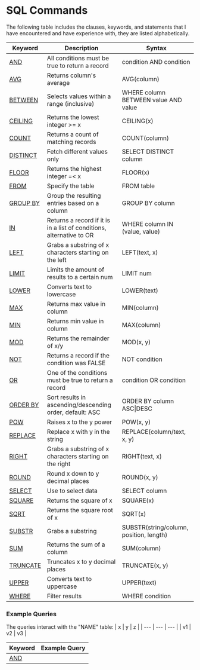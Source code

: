 # SQL Commands

The following table includes the clauses, keywords, and statements that I have encountered and have experience with, they are listed alphabetically.

| Keyword | Description | Syntax |
| --- | --- | --- |
| [AND] | All conditions must be true to return a record | condition AND condition |
| [AVG] | Returns column's average | AVG(column) |
| [BETWEEN] | Selects values within a range (inclusive) | WHERE column BETWEEN value AND value |
| [CEILING] | Returns the lowest integer >= x | CEILING(x) |
| [COUNT] | Returns a count of matching records | COUNT(column) |
| [DISTINCT] | Fetch different values only | SELECT DISTINCT column |
| [FLOOR] | Returns the highest integer =< x | FLOOR(x) |
| [FROM] | Specify the table | FROM table |
| [GROUP BY] | Group the resulting entries based on a column | GROUP BY column |
| [IN] | Returns a record if it is in a list of conditions, alternative to OR | WHERE column IN (value, value) |
| [LEFT] | Grabs a substring of x characters starting on the left | LEFT(text, x) |
| [LIMIT] | Limits the amount of results to a certain num | LIMIT num |
| [LOWER] | Converts text to lowercase | LOWER(text) |
| [MAX] | Returns max value in column | MIN(column) |
| [MIN] | Returns min value in column | MAX(column) |
| [MOD] | Returns the remainder of x/y | MOD(x, y) |
| [NOT] | Returns a record if the condition was FALSE  | NOT condition |
| [OR] | One of the conditions must be true to return a record | condition OR condition |
| [ORDER BY] | Sort results in ascending/descending order, default: ASC | ORDER BY column ASC\|DESC |
| [POW] | Raises x to the y power | POW(x, y) |
| [REPLACE] | Replace x with y in the string | REPLACE(column/text, x, y) |
| [RIGHT] | Grabs a substring of x characters starting on the right | RIGHT(text, x) |
| [ROUND] | Round x down to y decimal places | ROUND(x, y) |
| [SELECT] | Use to select data | SELECT column |
| [SQUARE] | Returns the square of x | SQUARE(x) |
| [SQRT] | Returns the square root of x | SQRT(x) |
| [SUBSTR] | Grabs a substring | SUBSTR(string/column, position, length) |
| [SUM] | Returns the sum of a column | SUM(column) |
| [TRUNCATE] | Truncates x to y decimal places | TRUNCATE(x, y) |
| [UPPER] | Converts text to uppercase | UPPER(text) |
| [WHERE] | Filter results | WHERE condition |

### Example Queries

The queries interact with the "NAME" table:
| x | y | z |
| --- | --- | --- |
| v1 | v2 | v3 |

| Keyword | Example Query |
| --- | --- |
| [AND] | |



<!-- TEMPLATE LINE FOR THE TABLE
| [] |  |  |
--->
<!-- Below is the list of links --->
[AND]: https://www.w3schools.com/Sql/sql_and_or.asp
[AVG]: https://www.w3schools.com/Sql/sql_count_avg_sum.asp
[BETWEEN]: https://www.w3schools.com/sql/sql_between.asp
[CEILING]: https://www.w3schools.com/Sql/func_sqlserver_ceiling.asp
[COUNT]: https://www.w3schools.com/SQl/sql_count_avg_sum.asp
[DISTINCT]: https://www.w3schools.com/Sql/sql_distinct.asp
[FLOOR]: https://www.w3schools.com/Sql/func_sqlserver_floor.asp
[FROM]: https://www.w3schools.com/sql/sql_ref_from.asp
[GROUP BY]: https://www.w3schools.com/sql/sql_groupby.asp
[IN]: https://www.w3schools.com/Sql/sql_in.asp
[LEFT]: https://www.w3schools.com/SQL/func_sqlserver_left.asp
[LIMIT]: https://www.geeksforgeeks.org/sql-limit-clause/
[LOWER]: https://www.w3schools.com/SQL/func_sqlserver_lower.asp
[MAX]: https://www.w3schools.com/Sql/sql_min_max.asp
[MIN]: https://www.w3schools.com/Sql/sql_min_max.asp
[MOD]: https://www.w3schools.com/Sql/func_mysql_mod.asp
[NOT]: https://www.w3schools.com/Sql/sql_and_or.asp
[OR]: https://www.w3schools.com/Sql/sql_and_or.asp
[ORDER BY]: https://www.w3schools.com/Sql/sql_orderby.asp
[POW]: https://www.w3schools.com/sqL/func_mysql_pow.asp
[REPLACE]: https://www.w3schools.com/SQL/func_sqlserver_replace.asp
[RIGHT]: https://www.w3schools.com/SQL/func_sqlserver_right.asp
[ROUND]: https://www.w3schools.com/SQL/func_sqlserver_round.asp
[SELECT]: https://www.w3schools.com/sql/sql_select.asp
[SQUARE]: https://www.w3schools.com/SQL/func_sqlserver_square.asp
[SQRT]: https://www.w3schools.com/SQl/func_mysql_sqrt.asp
[SUBSTR]: https://www.w3schools.com/SQL/func_sqlserver_substring.asp
[SUM]: https://www.w3schools.com/Sql/sql_count_avg_sum.asp
[TRUNCATE]: https://www.sqltutorial.org/sql-math-functions/sql-truncate/
[UPPER]: https://www.w3schools.com/SQL/func_sqlserver_upper.asp
[WHERE]: https://www.w3schools.com/Sql/sql_where.asp
